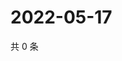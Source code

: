 # 2022-05-17

共 0 条

<!-- BEGIN WEIBO -->
<!-- 最后更新时间 Tue May 17 2022 03:13:15 GMT+0800 (China Standard Time) -->

<!-- END WEIBO -->
